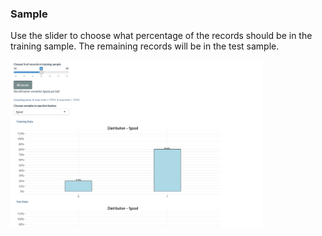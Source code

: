 

### Sample

Use the slider to choose what percentage of the records should be in the training sample. The remaining records will be in the test sample.

<img src="www/sample-choose.png" title="Sampling" alt="Sampling" width="80%" />
